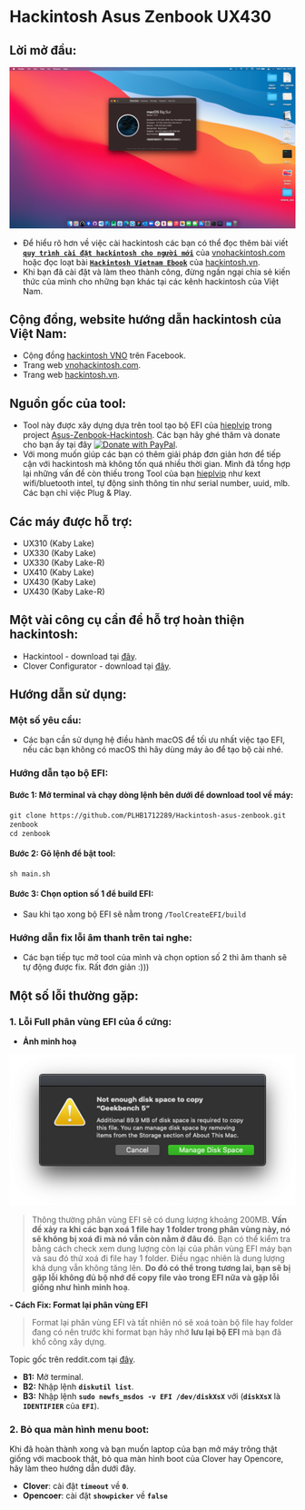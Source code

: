 # Hackintosh Asus Zenbook UX430

## Lời mở đầu:

![](/Screenshots/03.png)

- Để hiểu rõ hơn về việc cài hackintosh các bạn có thể đọc thêm bài viết [**`quy trình cài đặt hackintosh cho người mới`**](https://vnohackintosh.com/blog/2019/11/12/quy-trinh-cai-dat-hackintosh/) của [vnohackintosh.com](https://vnohackintosh.com) hoặc đọc loạt bài [**`Hackintosh Vietnam Ebook`**](https://hackintosh.vn/hackintosh-guide) của [hackintosh.vn](https://hackintosh.vn).
- Khi bạn đã cài đặt và làm theo thành công, đừng ngần ngại chia sẻ kiến thức của mình cho những bạn khác tại các kênh hackintosh của Việt Nam.

## Cộng đồng, website hướng dẫn hackintosh của Việt Nam:

- Cộng đồng [hackintosh VNO](https://www.facebook.com/groups/vnohackintosh/?epa=SEARCH_BOX) trên Facebook.
- Trang web [vnohackintosh.com](https://vnohackintosh.com).
- Trang web [hackintosh.vn](https://hackintosh.vn).

## Nguồn gốc của tool:

- Tool này được xây dựng dựa trên tool tạo bộ EFI của [hieplvip](https://github.com/hieplpvip) trong project [Asus-Zenbook-Hackintosh](https://github.com/hieplpvip/Asus-Zenbook-Hackintosh). Các bạn hãy ghé thăm và donate cho bạn ấy tại đây [![Donate with PayPal](https://img.shields.io/badge/paypal-donate-red.svg)](https://paypal.me/lebhiep).
- Với mong muốn giúp các bạn có thêm giải pháp đơn giản hơn để tiếp cận với hackintosh mà không tốn quá nhiều thời gian. Mình đã tổng hợp lại những vấn đề còn thiếu trong Tool của bạn [hieplvip](https://github.com/hieplpvip) như kext wifi/bluetooth intel, tự động sinh thông tin như serial number, uuid, mlb. Các bạn chỉ việc Plug & Play.

## Các máy được hỗ trợ:

- UX310 (Kaby Lake)
- UX330 (Kaby Lake)
- UX330 (Kaby Lake-R)
- UX410 (Kaby Lake)
- UX430 (Kaby Lake)
- UX430 (Kaby Lake-R)

## Một vài công cụ cần để hỗ trợ hoàn thiện hackintosh:

- Hackintool - download tại [đây](https://www.tonymacx86.com/threads/release-hackintool-v3-x-x.254559/).
- Clover Configurator - download tại [đây](https://mackie100projects.altervista.org/download-clover-configurator/).

## Hướng dẫn sử dụng:

### Một số yêu cầu:

- Các bạn cần sử dụng hệ điều hành macOS để tối ưu nhất việc tạo EFI, nếu các bạn không có macOS thì hãy dùng máy ảo để tạo bộ cài nhé.

### Hướng dẫn tạo bộ EFI:

#### Bước 1: Mở terminal và chạy dòng lệnh bên dưới để download tool về máy:

```shell
git clone https://github.com/PLHB1712289/Hackintosh-asus-zenbook.git zenbook
cd zenbook
```

#### Bước 2: Gõ lệnh để bật tool:

```shell
sh main.sh
```

#### Bước 3: Chọn option số 1 để build EFI:

- Sau khi tạo xong bộ EFI sẽ nằm trong `/ToolCreateEFI/build`

### Hướng dẫn fix lỗi âm thanh trên tai nghe:

- Các bạn tiếp tục mở tool của mình và chọn option số 2 thì âm thanh sẽ tự động được fix. Rất đơn giản :)))

## Một số lỗi thường gặp:

### 1. Lỗi Full phân vùng EFI của ổ cứng:

- **Ảnh minh hoạ**

![](/Screenshots/02.png)

> Thông thường phân vùng EFI sẽ có dung lượng khoảng 200MB. **Vấn đề xảy ra khi các bạn xoá 1 file hay 1 folder trong phân vùng này, nó sẽ không bị xoá đi mà nó vẫn còn nằm ở đâu đó**. Bạn có thể kiểm tra bằng cách check xem dung lượng còn lại của phân vùng EFI máy bạn và sau đó thử xoá đi file hay 1 folder. Điều ngạc nhiên là dung lượng khả dụng vẫn không tăng lên. **Do đó có thể trong tương lai, bạn sẽ bị gặp lỗi không đủ bộ nhớ để copy file vào trong EFI nữa và gặp lỗi giống như hình minh hoạ**.

**- Cách Fix: Format lại phân vùng EFI**

> Format lại phân vùng EFI và tất nhiên nó sẽ xoá toàn bộ file hay folder đang có nên trước khi format bạn hãy nhớ **lưu lại bộ EFI** mà bạn đã khổ công xây dựng.

Topic gốc trên reddit.com tại [đây](https://www.reddit.com/r/hackintosh/comments/8rjdg8/efi_partition_full/).

- **B1:** Mở terminal.
- **B2:** Nhập lệnh **`diskutil list`**.
- **B3:** Nhập lệnh **`sudo newfs_msdos -v EFI /dev/diskXsX`** với
  (**`diskXsX`** là **`IDENTIFIER`** của **`EFI`**).

### 2. Bỏ qua màn hình menu boot:

Khi đã hoàn thành xong và bạn muốn laptop của bạn mở máy trông thật giống với macbook thật, bỏ qua màn hình boot của Clover hay Opencore, hãy làm theo hướng dẫn dưới đây.

- **Clover**: cài đặt **`timeout`** về **`0`**.
- **Opencoer**: cài đặt **`showpicker`** về **`false`**
